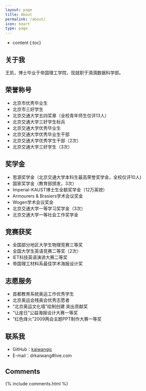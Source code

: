 ```yaml
---
layout: page
title: About
permalink: /about/
icon: heart
type: page
---
```


* content
{:toc}

## 关于我

王凯，博士毕业于帝国理工学院，现就职于滴滴数据科学部。


## 荣誉称号

* 北京市优秀毕业生
* 北京市三好学生
* 北京交通大学五四奖章（全校青年师生仅评13人）
* 北京交通大学三好学生标兵
* 北京交通大学优秀毕业生
* 北京交通大学优秀毕业生干部
* 北京交通大学优秀学生干部（2次）
* 北京交通大学三好学生（3次）


## 奖学金

* 思源奖学金（北京交通大学本科生最高荣誉奖学金，全校仅评10人)
* 国家奖学金（教育部颁发，3次）
* Imperial-KAUST博士生全额奖学金（12万英镑）
* Armourers & Brasiers学术会议奖金
* Wogen学术会议奖金
* 北京交通大学一等学习奖学金（3次）
* 北京交通大学一等社会工作奖学金


## 竞赛获奖

* 全国部分地区大学生物理竞赛三等奖
* 全国大学生英语竞赛二等奖（2次）
* IET科技英语演讲大赛二等奖
* 帝国理工材料系最佳学术海报设计奖


## 志愿服务
* 首都教育系统奥运工作优秀学生
* 北京奥运会残奥会优秀志愿者
* “北京奥运文化墙”绘制创建 突出贡献奖
* “让座日”公益海报设计大赛一等奖
* “红色烽火”2009两会主题PPT制作大赛一等奖


## 联系我

* GitHub：[kaiwangic](https://github.com/kaiwangic)
* E-mail：drkaiwang#live.com




## Comments

{% include comments.html %}
